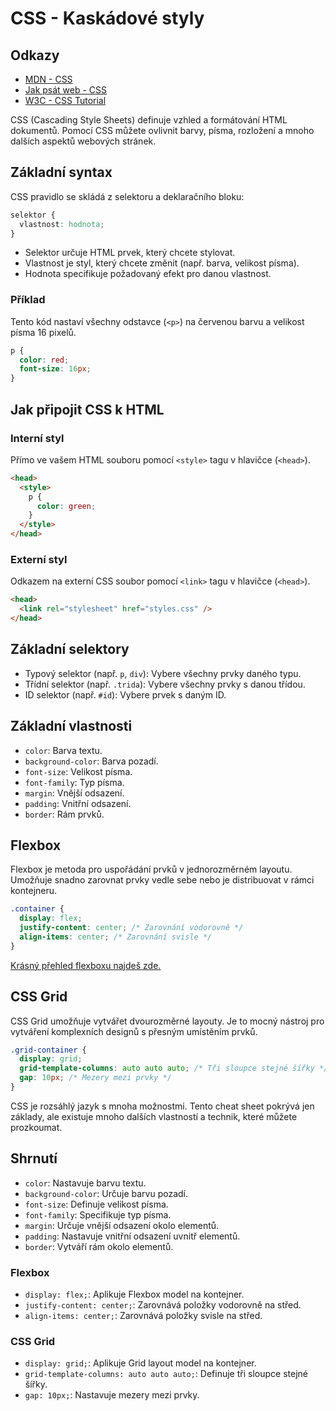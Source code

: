 # CSS - Kaskádové styly

## Odkazy

- [MDN - CSS](https://developer.mozilla.org/en-US/docs/Web/CSS)
- [Jak psát web - CSS](https://www.jakpsatweb.cz/css/)
- [W3C - CSS Tutorial](https://www.w3schools.com/css/)

CSS (Cascading Style Sheets) definuje vzhled a formátování HTML dokumentů.
Pomocí CSS můžete ovlivnit barvy, písma, rozložení a mnoho dalších aspektů webových stránek.

## Základní syntax

CSS pravidlo se skládá z selektoru a deklaračního bloku:

```css
selektor {
  vlastnost: hodnota;
}
```

- Selektor určuje HTML prvek, který chcete stylovat.
- Vlastnost je styl, který chcete změnit (např. barva, velikost písma).
- Hodnota specifikuje požadovaný efekt pro danou vlastnost.

### Příklad

Tento kód nastaví všechny odstavce (`<p>`) na červenou barvu a velikost písma 16 pixelů.

```css
p {
  color: red;
  font-size: 16px;
}
```

## Jak připojit CSS k HTML

### Interní styl

Přímo ve vašem HTML souboru pomocí `<style>` tagu v hlavičce (`<head>`).

```html
<head>
  <style>
    p {
      color: green;
    }
  </style>
</head>
```

### Externí styl

Odkazem na externí CSS soubor pomocí `<link>` tagu v hlavičce (`<head>`).

```html
<head>
  <link rel="stylesheet" href="styles.css" />
</head>
```

## Základní selektory

- Typový selektor (např. `p`, `div`): Vybere všechny prvky daného typu.
- Třídní selektor (např. `.trida`): Vybere všechny prvky s danou třídou.
- ID selektor (např. `#id`): Vybere prvek s daným ID.

## Základní vlastnosti

- `color`: Barva textu.
- `background-color`: Barva pozadí.
- `font-size`: Velikost písma.
- `font-family`: Typ písma.
- `margin`: Vnější odsazení.
- `padding`: Vnitřní odsazení.
- `border`: Rám prvků.

## Flexbox

Flexbox je metoda pro uspořádání prvků v jednorozměrném layoutu. Umožňuje
snadno zarovnat prvky vedle sebe nebo je distribuovat v rámci kontejneru.

```css
.container {
  display: flex;
  justify-content: center; /* Zarovnání vodorovně */
  align-items: center; /* Zarovnání svisle */
}
```

[Krásný přehled flexboxu najdeš zde.](https://css-tricks.com/snippets/css/a-guide-to-flexbox/)

## CSS Grid

CSS Grid umožňuje vytvářet dvourozměrné layouty. Je to mocný nástroj pro vytváření komplexních designů s přesným umístěním prvků.

```css
.grid-container {
  display: grid;
  grid-template-columns: auto auto auto; /* Tři sloupce stejné šířky */
  gap: 10px; /* Mezery mezi prvky */
}
```

CSS je rozsáhlý jazyk s mnoha možnostmi. Tento cheat sheet pokrývá jen základy, ale existuje mnoho dalších vlastností a technik, které můžete prozkoumat.

## Shrnutí

- `color`: Nastavuje barvu textu.
- `background-color`: Určuje barvu pozadí.
- `font-size`: Definuje velikost písma.
- `font-family`: Specifikuje typ písma.
- `margin`: Určuje vnější odsazení okolo elementů.
- `padding`: Nastavuje vnitřní odsazení uvnitř elementů.
- `border`: Vytváří rám okolo elementů.

### Flexbox

- `display: flex;`: Aplikuje Flexbox model na kontejner.
- `justify-content: center;`: Zarovnává položky vodorovně na střed.
- `align-items: center;`: Zarovnává položky svisle na střed.

### CSS Grid

- `display: grid;`: Aplikuje Grid layout model na kontejner.
- `grid-template-columns: auto auto auto;`: Definuje tři sloupce stejné šířky.
- `gap: 10px;`: Nastavuje mezery mezi prvky.
